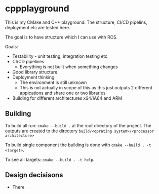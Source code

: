 # cppplayground
This is my CMake and C++ playground. The structure, CI/CD pipelins, deployment etc are tested here.

The goal is to have structure which I can use with ROS. 

Goals:
* Testability - unit testing, integration testing etc.
* CI/CD pipelines
  * Everything is not built when something changes
* Good library structure
* Deployment thinking
  * The environment is still unknown 
  * This is not actually in scope of this as this just outputs 2 different appications and share one or two libraries
* Building for different architectures x64/IA64 and ARM

## Building

To build all run: `cmake --build .` at the root directory of the project.
The outputs are created to the directory 
`build/<oprating system>/<processor architecture>`

To build single component the building is done with
`cmake --build . -t <target>`.

To see all targets:
`cmake --build . -t help`.

## Design decisisons

* There